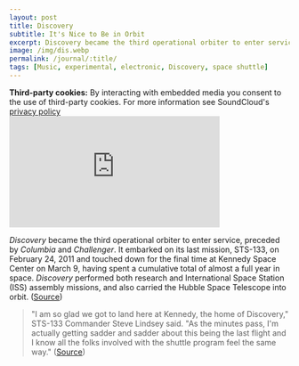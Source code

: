 ```yaml
---
layout: post
title: Discovery
subtitle: It's Nice to Be in Orbit
excerpt: Discovery became the third operational orbiter to enter service, preceded by Columbia and Challenger ...
image: /img/dis.webp
permalink: /journal/:title/
tags: [Music, experimental, electronic, Discovery, space shuttle]
---
```


<div class="box-cookies"><b>Third-party cookies:</b> By interacting with embedded media you consent to the use of third-party cookies. For more information see SoundCloud's <a href="https://soundcloud.com/pages/privacy">privacy policy<i class="fas fa-external-link-alt" role="presentation"></i></a>
</div>

<div class="padded">
<iframe width="75%" height="200" scrolling="no" frameborder="no" src="https://w.soundcloud.com/player/?url=https%3A//api.soundcloud.com/tracks/707176921&color=%23d47b3d&auto_play=false&hide_related=true&show_comments=true&show_user=true&show_reposts=false&show_teaser=true&visual=true"></iframe>
</div>

*Discovery* became the third operational orbiter to enter service, preceded by *Columbia* and *Challenger*. It embarked on its last mission, STS-133, on February 24, 2011 and touched down for the final time at Kennedy Space Center on March 9, having spent a cumulative total of almost a full year in space. *Discovery* performed both research and International Space Station (ISS) assembly missions, and also carried the Hubble Space Telescope into orbit. ([Source<i class="fas fa-external-link-alt" role="presentation"></i>](https://en.wikipedia.org/wiki/Space_Shuttle_Discovery))

>"I am so glad we got to land here at Kennedy, the home of Discovery," STS-133 Commander Steve Lindsey said. "As the minutes pass, I'm actually getting sadder and sadder about this being the last flight and I know all the folks involved with the shuttle program feel the same way." ([Source<i class="fas fa-external-link-alt" role="presentation"></i>](https://www.nasa.gov/mission/sts-133/))
